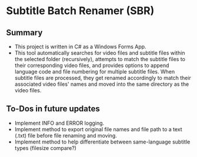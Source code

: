 # Subtitle Batch Renamer (SBR)


## Summary

- This project is written in C# as a Windows Forms App.
- This tool automatically searches for video files and subtitle files within the selected folder (recursively), attempts to match the subtitle files to their corresponding video files, and provides options to append language code and file numbering for multiple subtitle files. When subtitle files are processed, they get renamed accordingly to match their associated video files' names and moved into the same directory as the video files. 


## To-Dos in future updates

- Implement INFO and ERROR logging.
- Implement method to export original file names and file path to a text (.txt) file before file renaming and moving.
- Implement method to help differentiate between same-language subtitle types (filesize compare?)
